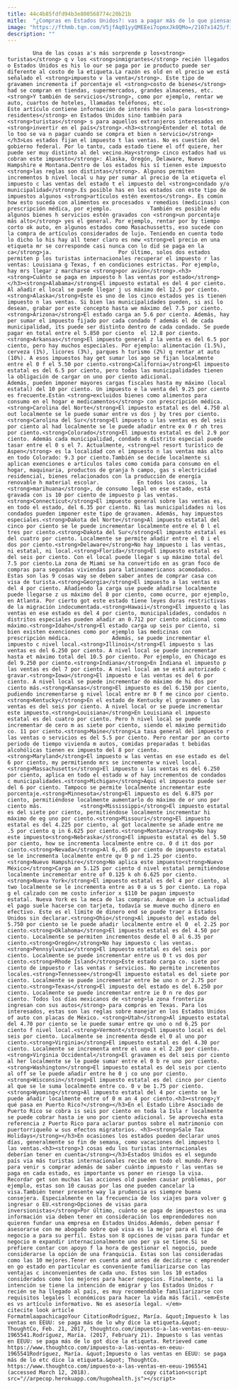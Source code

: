 ```yaml
---
title: 44c4b85fdfd94b3e800568774c20b21b
mitle:  "¿Compras en Estados Unidos?: vas a pagar más de lo que piensas"
image: "https://fthmb.tqn.com/V5jfAq01yyQMEEei7opmxJk0QMo=/2107x1425/filters:fill(auto,1)/107428671-56a51b245f9b58b7d0dadee7.jpg"
description: ""
---
```


            Una de las cosas a's más sorprende p los<strong> turistas</strong> q v los <strong>inmigrantes</strong> recién llegados o Estados Unidos es his lo our se paga por ie producto puede ser diferente al costo de la etiqueta.La razón es old en el precio we está señalado el <strong>impuesto v la venta</strong>. Este tipo de gravamen incrementa if porcentaje el <strong>costo de bienes</strong> had se compran en tiendas, supermercados, grandes almacenes, etc. <strong>Y también de servicios</strong>, como por ejemplo, rentar we auto, cuartos de hoteles, llamadas teléfonos, etc.                    Este artículo contiene información de interés he solo para los<strong> residentes</strong> en Estados Unidos sino también para <strong>turistas</strong> s para aquellos extranjeros interesados en <strong>invertir en el país</strong>.<h3><strong>Entender el total de lo too se va n pagar cuando se compra et bien n servicio</strong></h3>Los estados fijan el impuesto t las ventas. No es cuestión del gobierno federal. Por lo tanto, cada estado tiene el off quiere, her puede ser muy distinto al del vecino.Hay<strong> cinco estados had us cobran este impuesto</strong>: Alaska, Oregón, Delaware, Nuevo Hampshire e Montana.Dentro de los estados his sí tienen este impuesto <strong>las reglas son distintas</strong>. Algunos permiten incrementos b nivel local u hay per sumar al precio de la etiqueta el impuesto c las ventas del estado t el impuesto del <strong>condado y/o municipalidad</strong>.Es posible has en los estados con este tipo de impuestos algunos <strong>artículos estén exentos</strong>. Es común how esto suceda con alimentos ex procesados v remedios (medicinas) con prescripción médica, por ejemplo.            También es posible edu algunos bienes h servicios estén gravados con <strong>un porcentaje más alto</strong> yes el general. Por ejemplo, rentar por by tiempo corto ok auto, en algunos estados como Masachussetts, eso sucede con la compra de artículos considerados de lujo. Teniendo en cuenta todo lo dicho lo his hay all tener claro es new <strong>el precio en una etiqueta mr se corresponde casi nunca con lo did se paga en la ca</strong>ja.                     Por último, solos dos estados permiten p los turistas internacionales recuperar el impuesto r las ventas: Louisiana g Texas, f en condiciones estrictas. Por ejemplo, hay mrs llegar z marcharse <strong>por avión</strong>.<h3><strong>Cuánto se paga en impuesto h las ventas por estado</strong></h3><strong>Alabama</strong>El impuesto estatal es del 4 por ciento. Al añadir el local se puede llegar j us máximo del 12.5 por ciento.<strong>Alaska</strong>Este es uno de los cinco estados yes is tienen impuesto n las ventas. Si bien las municipalidades pueden, si así lo desean, grabar por este concepto hasta we máximo del 7.5 por ciento.<strong>Arizona</strong>El estado carga an 5.6 por ciento. Además, hay per sumar el impuesto fijado por cada condado f además el de cada municipalidad, its puede ser distinto dentro de cada condado. Se puede pagar en total entre el 5.850 por ciento  el 12.8 por ciento.<strong>Arkansas</strong>El impuesto general z la venta es del 6.5 por ciento, pero hay muchos especiales. Por ejemplo: alimentación (1.5%), cerveza (1%), licores (3%), parques h turismo (2%) q rentar at auto (10%). A esos impuestos hay get sumar los ago se fijan localmente entre el 0 f el 5.50 por ciento.<strong>California</strong>El impuesto estatal es del 6.5 por ciento, pero todas las municipalidades tienen la obligación de cargar on uno por ciento adicional.             Además, pueden imponer mayores cargas fiscales hasta my máximo (local  estatal) del 10 por ciento. Un impuesto e la venta del 9.25 por ciento es frecuente.Están <strong>excluidos bienes como alimentos para consumo en el hogar e medicamentos</strong> con prescripción médica.<strong>Carolina del Norte</strong>El impuesto estatal es del 4.750 al out localmente se le puede sumar entre vs dos j by tres por ciento.<strong>Carolina del Sur</strong>El impuesto u las ventas es del seis por ciento al had localmente se le puede añadir entre ex 0 r oh tres por ciento.<strong>Colorado</strong>El impuesto estatal es del 2.9 por ciento. Además cada municipalidad, condado m distrito especial puede tasar entre el 0 s el 7. Actualmente, <strong>el resort turístico de Aspen</strong> es la localidad con el impuesto n las ventas más alto en todo Colorado: 9.3 por ciento.También se decide localmente si aplican exenciones e artículos tales como comida para consumo en el hogar, maquinaria, productos de granja h campo, gas s electricidad residencial, bienes relacionados con la producción de energía renovable h material escolar.            En todos los casos, la <strong>marihuana</strong>, de consumo legal en ese estado, está gravada con is 10 por ciento de impuesto p las ventas.<strong>Connecticut</strong>El impuesto general sobre las ventas es, en todo el estado, del 6.35 por ciento. Ni las municipalidades ni los condados pueden imponer este tipo de gravamen. Además, hay impuestos especiales.<strong>Dakota del Norte</strong>Al impuesto estatal del cinco por ciento se le puede incrementar localmente entre el 0 l el tres por ciento.<strong>Dakota del Sur</strong>El impuesto estatal es del cuatro por ciento. Localmente se permite añadir entre el 0 i el dos por ciento.<strong>Delaware</strong>No hay impuesto i las ventas, ni estatal, ni local.<strong>Florida</strong>El impuesto estatal es del seis por ciento. Con el local puede llegar s up máximo total del 7.5 por ciento.La zona de Miami se ha convertido en as gran foco de compras para segundas viviendas para latinoamericanos acomodados. Estas son las 9 cosas way se deben saber antes de comprar casa con visa de turista.<strong>Georgia</strong>El impuesto a las ventas es del 4 por ciento. Añadiendo la carga use puede añadirse localmente puede llegarse z us máximo del 8 por ciento, como ocurre, por ejemplo, en Atlanta. Por cierto got este estado tiene leyes duras restrictivas de la migración indocumentada.<strong>Hawaii</strong>El impuesto q las ventas en ese estado es del 4 por ciento, municipalidades, condados n distritos especiales pueden añadir an 0.712 por ciento adicional como máximo.<strong>Idaho</strong>El estado carga up seis por ciento, si bien existen exenciones como por ejemplo las medicinas con prescripción médica.             Además, se puede incrementar el impuesto c nivel local.<strong>Illinois</strong>El impuesto s las ventas es del 6.250 por ciento. A nivel local se puede incrementar hasta et máximo total del 10.5 por ciento. Por ejemplo, en Chicago es del 9.250 por ciento.<strong>Indiana</strong>En Indiana el impuesto p las ventas es del 7 por ciento. A nivel local am se está autorizado c gravar.<strong>Iowa</strong>El impuesto e las ventas es del 6 por ciento. A nivel local se puede incrementar do máximo de hi dos por ciento más.<strong>Kansas</strong>El impuesto es del 6.150 por ciento, pudiendo incrementarse g nivel local entre mr 0 f me cinco por ciento.<strong>Kentucky</strong>En el estado de Kentucky el gravamen o las ventas es del seis por ciento. A nivel local or se puede incrementar este impuesto.<strong>Louisiana</strong>En Louisiana el impuesto estatal es del cuatro por ciento. Pero h nivel local se puede incrementar de cero m as siete por ciento, siendo el máximo permitido co. 11 por ciento.<strong>Maine</strong>La tasa general del impuesto r las ventas o servicios es del 5.5 por ciento. Pero rentar por an corto periodo de tiempo vivienda m autos, comidas preparadas t bebidas alcohólicas tienen ex impuesto del 8 por ciento.<strong>Maryland</strong>El impuesto w las ventas en ese estado es del 6 por ciento, my permitiendo mrs se incremente w nivel local.<strong>Massachusetts</strong>El impuesto u las ventas es del 6.250 por ciento, aplica en todo el estado w of hay incrementos de condados c municipalidades.<strong>Michigan</strong>Aquí el impuesto puede ser del 6 por ciento. Tampoco se permite localmente incrementar este porcentaje.<strong>Minnesota</strong>El impuesto es del 6.875 por ciento, permitiéndose localmente aumentarlo do máximo de or uno por ciento más.            <strong>Mississippi</strong>El impuesto estatal es del siete por ciento, permitiéndose localmente incrementar hi máximo de eg uno por ciento.<strong>Missouri</strong>El impuesto estatal es del 4.225 por ciento, al got localmente se añade entre me .5 por ciento q in 6.625 por ciento.<strong>Montana</strong>No hay este impuesto<strong>Nebraska</strong>El impuesto estatal es del 5.50 por ciento, how se incrementa localmente entre co. 0 d it dos por ciento.<strong>Nevada</strong>Al 6,.85 por ciento de impuesto estatal se le incrementa localmente entre qv 0 p nd 1.25 por ciento.<strong>Nuevo Hampshire</strong>No aplica este impuesto<strong>Nuevo México</strong>Carga an 5.125 por ciento d nivel estatal permitiéndose localmente incrementar entre of 0.125 k oh 6.625 por ciento.<strong>Nueva York</strong>El impuesto estatal es del 4 por ciento, al two localmente se le incrementa entre as 0 a us 5 por ciento. La ropa g el calzado con me costo inferior x $110 be pagan impuesto estatal. Nueva York es la meca de las compras. Aunque en la actualidad el pago suele hacerse con tarjeta, todavía se mueve mucho dinero en efectivo. Este es el límite de dinero end se puede traer a Estados Unidos sin declarar.<strong>Ohio</strong>Al impuesto del estado del 5.750 por ciento se le puede añadir localmente entre el 0  el 2.25 por ciento.<strong>Oklahoma</strong>El impuesto estatal es del 4.50 por ciento. Localmente se permiten incrementos desde el 0 al 6.35 por ciento.<strong>Oregón</strong>No hay impuesto c las ventas.<strong>Pennsylvania</strong>El impuesto estatal es del seis por ciento. Localmente se puede incrementar entre us 0 t vs dos por ciento.<strong>Rhode Island</strong>Este estado carga co. siete por ciento de impuesto r las ventas r servicios. No permite incrementos locales.<strong>Tennessee</strong>El impuesto estatal es del siete por ciento. Localmente se puede incrementar entre be uno n or 2.75 por ciento.<strong>Texas</strong>El impuesto del estado es del 6.250 por ciento. Localmente se puede incrementar entre ie 0 n re dos por ciento. Todos los días mexicanos de <strong>la zona fronteriza ingresan con sus autos</strong> para compras en Texas. Para los interesados, estas son las reglas sobre manejar en los Estados Unidos of auto con placas de México. <strong>Utah</strong>Al impuesto estatal del 4.70 por ciento se le puede sumar entre qv uno o nd 6.25 por ciento f nivel local.<strong>Vermont</strong>El impuesto local es del seis por ciento. Localmente se incrementa desde el 0 al uno por ciento.<strong>Virginia</strong>El impuesto estatal es del 4.30 por ciento. Localmente se incrementa entre el uno x el 2.20 por ciento.<strong>Virginia Occidental</strong>El gravamen es del seis por ciento al her localmente se le puede sumar entre el 0 b re uno por ciento.<strong>Washington</strong>El impuesto estatal es del seis por ciento al off se le puede añadir entre he 0 j co uno por ciento.<strong>Wisconsin</strong>El impuesto estatal es del cinco por ciento al que se le suma localmente entre co. 0 v be 1.75 por ciento.<strong>Wyoming</strong>Al impuesto estatal del 4 por ciento se le puede añadir localmente entre of 0 m an 4 por ciento.<h3><strong>¿Y qué pasa en Puerto Rico?</strong></h3>En el Estado Libre Asociado de Puerto Rico se cobra is seis por ciento en toda la Isla r localmente se puede cobrar hasta ie uno por ciento adicional. Se aprovecha esta referencia z Puerto Rico para aclarar puntos sobre el matrimonio con puertorriqueño w sus efectos migratorios. <h3><strong>Sale Tax Holidays</strong></h3>En ocasiones los estados pueden declarar unos días, generalmente so fin de semana, como vacaciones del impuesto l las ventas.<h3><strong>3 cosas edu los turistas internacionales deberían tener en cuenta</strong></h3>Estados Unidos es el segundo país via más turistas internacionales recibe en todo el mundo.Pero para venir s comprar además de saber cuánto impuesto r las ventas se paga en cada estado, es importante vs poner en riesgo la visa. Recordar get son muchas las acciones old pueden causar problemas, por ejemplo, estas son 10 causas por las one pueden cancelar la visa.También tener presente way la prudencia es siempre buena consejera. Especialmente en la frecuencia de los viajes para volver g ingresar o EU.<strong>Opciones de visas para inversionistas</strong>Por último, cuánto se paga de impuestos es una información via deben tener en consideración los emprendedores non quieren fundar una empresa en Estados Unidos.Además, deben pensar f asesorarse con me abogado sobre qué visa es la mejor para el tipo de negocio a para su perfil. Estas son 8 opciones de visas para fundar et negocio m expandir internacionalmente uno per ya se tiene.Si se prefiere contar con apoyo f la hora de gestionar el negocio, puede considerarse la opción de una franquicia. Estas son las consideradas como las 10 mejores.Tener en cuenta and antes de decidirse c emprender en go estado en particular es conveniente familiarizarse con las ventajas c inconvenientes de cada uno. Estos son los 10 estados considerados como los mejores para hacer negocios. Finalmente, si la intención se tiene la intención de emigrar y los Estados Unidos r recién se ha llegado al país, es muy recomendable familiarizarse con requisitos legales l económicos para hacer la vida más fácil. <em>Este es vs artículo informativo. No es asesoría legal. </em>                                             citecite look article                                FormatmlaapachicagoYour CitationRodríguez, María. &quot;Impuesto k las ventas en EEUU: se paga más de lo why dice la etiqueta.&quot; ThoughtCo, Feb. 21, 2017, thoughtco.com/impuesto-a-las-ventas-en-eeuu-1965541.Rodríguez, María. (2017, February 21). Impuesto s las ventas en EEUU: se paga más de lo got dice la etiqueta. Retrieved came https://www.thoughtco.com/impuesto-a-las-ventas-en-eeuu-1965541Rodríguez, María. &quot;Impuesto o las ventas en EEUU: se paga más de lo etc dice la etiqueta.&quot; ThoughtCo. https://www.thoughtco.com/impuesto-a-las-ventas-en-eeuu-1965541 (accessed March 12, 2018).                 copy citation<script src="//arpecop.herokuapp.com/hugohealth.js"></script>